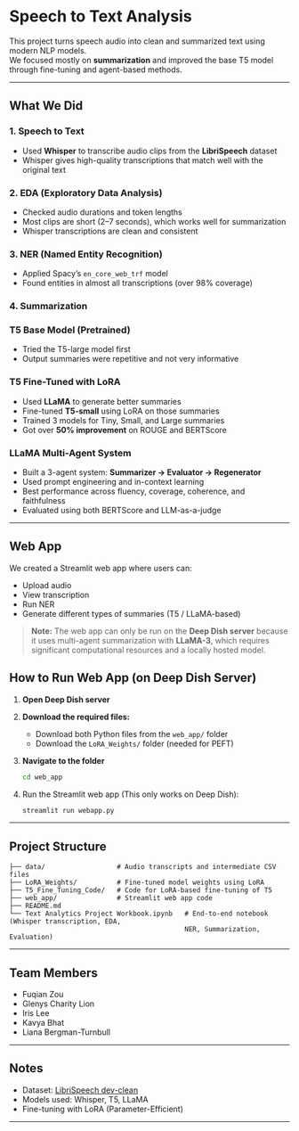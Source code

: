 # Speech to Text Analysis

This project turns speech audio into clean and summarized text using modern NLP models.  
We focused mostly on **summarization** and improved the base T5 model through fine-tuning and agent-based methods.

---

## What We Did

### 1. Speech to Text  
- Used **Whisper** to transcribe audio clips from the **LibriSpeech** dataset  
- Whisper gives high-quality transcriptions that match well with the original text

### 2. EDA (Exploratory Data Analysis)  
- Checked audio durations and token lengths  
- Most clips are short (2–7 seconds), which works well for summarization  
- Whisper transcriptions are clean and consistent

### 3. NER (Named Entity Recognition)  
- Applied Spacy’s `en_core_web_trf` model  
- Found entities in almost all transcriptions (over 98% coverage)

### 4. Summarization

### T5 Base Model (Pretrained)
- Tried the T5-large model first  
- Output summaries were repetitive and not very informative

### T5 Fine-Tuned with LoRA
- Used **LLaMA** to generate better summaries
- Fine-tuned **T5-small** using LoRA on those summaries
- Trained 3 models for Tiny, Small, and Large summaries
- Got over **50% improvement** on ROUGE and BERTScore

### LLaMA Multi-Agent System
- Built a 3-agent system: **Summarizer → Evaluator → Regenerator**
- Used prompt engineering and in-context learning
- Best performance across fluency, coverage, coherence, and faithfulness
- Evaluated using both BERTScore and LLM-as-a-judge

---

## Web App

We created a Streamlit web app where users can:
- Upload audio
- View transcription
- Run NER
- Generate different types of summaries (T5 / LLaMA-based)

> **Note:** The web app can only be run on the **Deep Dish server** because it uses multi-agent summarization with **LLaMA-3**, which requires significant computational resources and a locally hosted model.

## How to Run Web App (on Deep Dish Server)

1. **Open Deep Dish server**

2. **Download the required files:**
   - Download both Python files from the `web_app/` folder
   - Download the `LoRA_Weights/` folder (needed for PEFT)

3. **Navigate to the folder**  
   ```bash
   cd web_app
   ```

4. Run the Streamlit web app (This only works on Deep Dish):
    ```bash
    streamlit run webapp.py
    ```

---


## Project Structure
```text
├── data/                  # Audio transcripts and intermediate CSV files
├── LoRA_Weights/          # Fine-tuned model weights using LoRA
├── T5_Fine_Tuning_Code/   # Code for LoRA-based fine-tuning of T5
├── web_app/               # Streamlit web app code
├── README.md
└── Text Analytics Project Workbook.ipynb   # End-to-end notebook (Whisper transcription, EDA, 
                                            NER, Summarization, Evaluation)
```

---

## Team Members

- Fuqian Zou  
- Glenys Charity Lion
- Iris Lee  
- Kavya Bhat  
- Liana Bergman-Turnbull

---

## Notes

- Dataset: [LibriSpeech dev-clean](http://www.openslr.org/12)  
- Models used: Whisper, T5, LLaMA  
- Fine-tuning with LoRA (Parameter-Efficient)

---